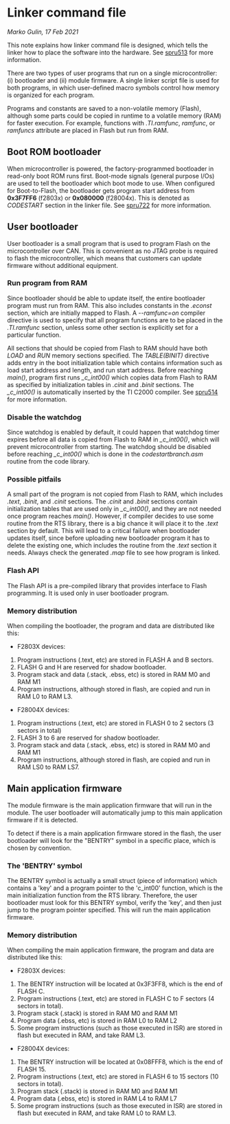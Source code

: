 # Linker command file

*Marko Gulin, 17 Feb 2021*

This note explains how linker command file is designed, which tells the linker how to place the software into the hardware. See [spru513](docs/spru513v.pdf "TMS320C28x Assembly Language Tools") for more information.

There are two types of user programs that run on a single microcontroller: (i) bootloader and (ii) module firmware. A single linker script file is used for both programs, in which user-defined macro symbols control how memory is organized for each program.

Programs and constants are saved to a non-volatile memory (Flash), although some parts could be copied in runtime to a volatile memory (RAM) for faster execution. For example, functions with *.TI.ramfunc*, *ramfunc*, or *ramfuncs* attribute are placed in Flash but run from RAM.

## Boot ROM bootloader

When microcontroller is powered, the factory-programmed bootloader in read-only boot ROM runs first. Boot-mode signals (general purpose I/Os) are used to tell the bootloader which boot mode to use. When configured for Boot-to-Flash, the bootloader gets program start address from **0x3F7FF6** (f2803x) or **0x080000** (f28004x). This is denoted as *CODESTART* section in the linker file. See [spru722](docs/spru722c.pdf "TMS320x280x, 2801x, 2804x Boot ROM") for more information.

## User bootloader

User bootloader is a small program that is used to program Flash on the microcontroller over CAN. This is convenient as no JTAG probe is required to flash the microcontroller, which means that customers can update firmware without additional equipment.

### Run program from RAM

Since bootloader should be able to update itself, the entire bootloader program must run from RAM. This also includes constants in the *.econst* section, which are initially mapped to Flash. A *--ramfunc=on* compiler directive is used to specify that all program functions are to be placed in the *.TI.ramfunc* section, unless some other section is explicitly set for a particular function.

All sections that should be copied from Flash to RAM should have both *LOAD* and *RUN* memory sections specified. The *TABLE(BINIT)* directive adds entry in the boot initialization table which contains information such as load start address and length, and run start address. Before reaching *main()*, program first runs *_c_int00()* which copies data from Flash to RAM as specified by initialization tables in *.cinit* and *.binit* sections. The *_c_int00()* is automatically inserted by the TI C2000 compiler. See [spru514](docs/spru514v.pdf "TMS320C28x Optimizing C/C++ Compiler") for more information.

### Disable the watchdog

Since watchdog is enabled by default, it could happen that watchdog timer expires before all data is copied from Flash to RAM in *_c_int00()*, which will prevent microcontroller from starting. The watchdog should be disabled before reaching *_c_int00()* which is done in the *codestartbranch.asm* routine from the code library.

### Possible pitfails

A small part of the program is not copied from Flash to RAM, which includes *.text*, *.binit*, and *.cinit* sections. The *.cinit* and *.binit* sections contain initialization tables that are used only in *_c_int00()*, and they are not needed once program reaches *main()*. However, if compiler decides to use some routine from the RTS library, there is a big chance it will place it to the *.text* section by default. This will lead to a critical failure when bootloader updates itself, since before uploading new bootloader program it has to delete the existing one, which includes the routine from the *.text* section it needs. Always check the generated *.map* file to see how program is linked.

### Flash API

The Flash API is a pre-compiled library that provides interface to Flash programming. It is used only in user bootloader program.

### Memory distribution
When compiling the bootloader, the program and data are distributed like this:

- F2803X devices:
1. Program instructions (.text, etc) are stored in FLASH A and B sectors.
2. FLASH G and H are reserved for shadow bootloader.
3. Program stack and data (.stack, .ebss, etc) is stored in RAM M0 and RAM M1
4. Program instructions, although stored in flash, are copied and run in RAM L0 to RAM L3.

- F28004X devices:
1. Program instructions (.text, etc) are stored in FLASH 0 to 2 sectors (3 sectors in total)
2. FLASH 3 to 6 are reserved for shadow bootloader.
3. Program stack and data (.stack, .ebss, etc) is stored in RAM M0 and RAM M1
4. Program instructions, although stored in flash, are copied and run in RAM LS0 to RAM LS7.


## Main application firmware
The module firmware is the main application firmware that will run in the module. The user bootloader will automatically jump to this main application firmware if it is detected.

To detect if there is a main application firmware stored in the flash, the user bootloader will look for the "BENTRY" symbol in a specific place, which is chosen by convention.

### The 'BENTRY' symbol
The BENTRY symbol is actually a small struct (piece of information) which contains a 'key' and a program pointer to the 'c_int00' function, which is the main initialization function from the RTS library. Therefore, the user bootloader must look for this BENTRY symbol, verify the 'key', and then just jump to the program pointer specified. This will run the main application firmware.

### Memory distribution
When compiling the main application firmware, the program and data are distributed like this:

- F2803X devices:
1. The BENTRY instruction will be located at 0x3F3FF8, which is the end of FLASH C.
2. Program instructions (.text, etc) are stored in FLASH C to F sectors (4 sectors in total).
3. Program stack (.stack) is stored in RAM M0 and RAM M1
4. Program data (.ebss, etc) is stored in RAM L0 to RAM L2
5. Some program instructions (such as those executed in ISR) are stored in flash but executed in RAM, and take RAM L3.

- F28004X devices:
1. The BENTRY instruction will be located at 0x08FFF8, which is the end of FLASH 15.
2. Program instructions (.text, etc) are stored in FLASH 6 to 15 sectors (10 sectors in total).
3. Program stack (.stack) is stored in RAM M0 and RAM M1
4. Program data (.ebss, etc) is stored in RAM L4 to RAM L7
5. Some program instructions (such as those executed in ISR) are stored in flash but executed in RAM, and take RAM L0 to RAM L3.
